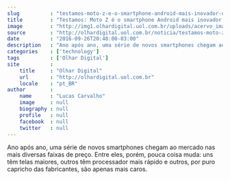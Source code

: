 ```yaml
---
slug          : "testamos-moto-z-e-o-smartphone-android-mais-inovador-do-mercado"
title         : "Testamos: Moto Z é o smartphone Android mais inovador do mercado"
image         : "http://img1.olhardigital.uol.com.br/uploads/acervo_imagens/2016/09/20160926204815_660_420.jpg"
source        : "http://olhardigital.uol.com.br/noticia/testamos-moto-z-e-o-smartphone-android-mais-inovador-vendido-no-brasil/62512"
date          : "2016-09-26T20:48:00-03:00"
description   : "Ano após ano, uma série de novos smartphones chegam ao mercado nas mais diversas faixas de preço. Entre eles, porém, pouca coisa muda: uns têm telas maiores, outros têm processador mais rápido e outros, por puro capricho das fabricantes, são apenas mais caros."
categories    : ['technology']
tags          : ['Olhar Digital']
site          :
    title     : "Olhar Digital"
    url       : "http://olhardigital.uol.com.br"
    locale    : "pt_BR"
author        :
    name      : "Lucas Carvalho"
    image     : null
    biography : null
    profile   : null
    facebook  : null
    twitter   : null
---
```


Ano após ano, uma série de novos smartphones chegam ao mercado nas mais diversas faixas de preço. Entre eles, porém, pouca coisa muda: uns têm telas maiores, outros têm processador mais rápido e outros, por puro capricho das fabricantes, são apenas mais caros.
